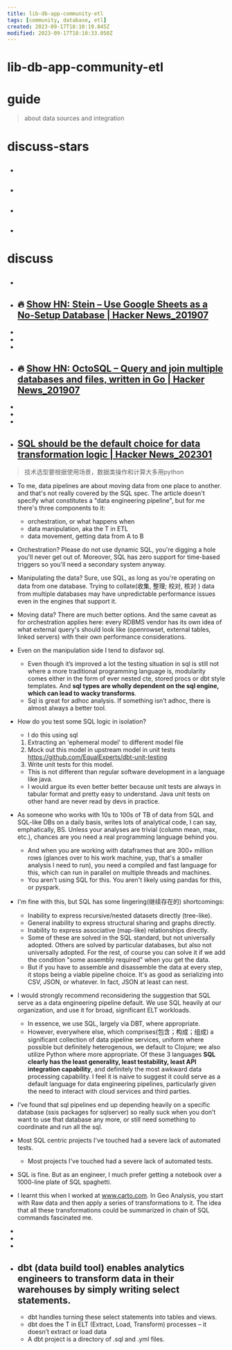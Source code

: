 ```yaml
---
title: lib-db-app-community-etl
tags: [community, database, etl]
created: 2023-09-17T18:10:19.845Z
modified: 2023-09-17T18:10:33.050Z
---
```


# lib-db-app-community-etl

# guide

> about data sources and integration

# discuss-stars
- ## 

- ## 

- ## 

- ## 
# discuss
- ## 

- ## 🔥 [Show HN: Stein – Use Google Sheets as a No-Setup Database | Hacker News_201907](https://news.ycombinator.com/item?id=20426682)
- 
- 
- 

- ## 🔥 [Show HN: OctoSQL – Query and join multiple databases and files, written in Go | Hacker News_201907](https://news.ycombinator.com/item?id=20449610)
- 
- 
- 

- ## [SQL should be the default choice for data transformation logic | Hacker News_202301](https://news.ycombinator.com/item?id=34578324)

> 技术选型要根据使用场景，数据类操作和计算大多用python

- To me, data pipelines are about moving data from one place to another. and that's not really covered by the SQL spec. The article doesn't specify what constitutes a "data engineering pipeline", but for me there's three components to it:
  - orchestration, or what happens when
  - data manipulation, aka the T in ETL
  - data movement, getting data from A to B
- Orchestration? Please do not use dynamic SQL, you're digging a hole you'll never get out of. Moreover, SQL has zero support for time-based triggers so you'll need a secondary system anyway.
- Manipulating the data? Sure, use SQL, as long as you're operating on data from one database. Trying to collate(收集, 整理; 校对, 核对 ) data from multiple databases may have unpredictable performance issues even in the engines that support it.
- Moving data? There are much better options. And the same caveat as for orchestration applies here: every RDBMS vendor has its own idea of what external query's should look like (openrowset, external tables, linked servers) with their own performance considerations.
- Even on the manipulation side I tend to disfavor sql.
  - Even though it’s improved a lot the testing situation in sql is still not where a more traditional programming language is, modularity comes either in the form of ever nested cte, stored procs or dbt style templates. And **sql types are wholly dependent on the sql engine, which can lead to wacky transforms**.
  - Sql is great for adhoc analysis. If something isn’t adhoc, there is almost always a better tool.

- How do you test some SQL logic in isolation?
  - I do this using sql
  1. Extracting an 'ephemeral model' to different model file
  2. Mock out this model in upstream model in unit tests https://github.com/EqualExperts/dbt-unit-testing
  3. Write unit tests for this model.
  - This is not different than regular software development in a language like java.
  - I would argue its even better better because unit tests are always in tabular format and pretty easy to understand. Java unit tests on other hand are never read by devs in practice.

- As someone who works with 10s to 100s of TB of data from SQL and SQL-like DBs on a daily basis, writes lots of analytical code, I can say, emphatically, BS. Unless your analyses are trivial (column mean, max, etc.), chances are you need a real programming language behind you. 
  - And when you are working with dataframes that are 300+ million rows (glances over to his work machine, yup, that's a smaller analysis I need to run), you need a compiled and fast language for this, which can run in parallel on multiple threads and machines. 
  - You aren't using SQL for this. You aren't likely using pandas for this, or pyspark.

- I'm fine with this, but SQL has some lingering(继续存在的) shortcomings:
  - Inability to express recursive/nested datasets directly (tree-like).
  - General inability to express structural sharing and graphs directly.
  - Inability to express associative (map-like) relationships directly.
  - Some of these are solved in the SQL standard, but not universally adopted. Others are solved by particular databases, but also not universally adopted. For the rest, of course you can solve it if we add the condition "some assembly required" when you get the data.
  - But if you have to assemble and disassemble the data at every step, it stops being a viable pipeline choice. It's as good as serializing into CSV, JSON, or whatever. In fact, JSON at least can nest.

- I would strongly recommend reconsidering the suggestion that SQL serve as a data engineering pipeline default. We use SQL heavily at our organization, and use it for broad, significant ELT workloads. 
  - In essence, we use SQL, largely via DBT, where appropriate.
  - However, everywhere else, which comprises(包含；构成；组成) a significant collection of data pipeline services, uniform where possible but definitely heterogenous, we default to Clojure; we also utilize Python where more appropriate. Of these 3 languages **SQL clearly has the least generality, least testability, least API integration capability**, and definitely the most awkward data processing capability. I feel it is naive to suggest it could serve as a default language for data engineering pipelines, particularly given the need to interact with cloud services and third parties.

- I’ve found that sql pipelines end up depending heavily on a specific database (ssis packages for sqlserver) so really suck when you don’t want to use that database any more, or still need something to coordinate and run all the sql.

- Most SQL centric projects I've touched had a severe lack of automated tests.
  - Most projects I've touched had a severe lack of automated tests.

- SQL is fine. But as an engineer, I much prefer getting a notebook over a 1000-line plate of SQL spaghetti.

- I learnt this when I worked at www.carto.com. In Geo Analysis, you start with Raw data and then apply a series of transformations to it. The idea that all these transformations could be summarized in chain of SQL commands fascinated me.

- 
- 
- 

- ## dbt (data build tool) enables analytics engineers to transform data in their warehouses by simply writing select statements. 
  - dbt handles turning these select statements into tables and views.
  - dbt does the T in ELT (Extract, Load, Transform) processes – it doesn’t extract or load data
  - A dbt project is a directory of .sql and .yml files. 
